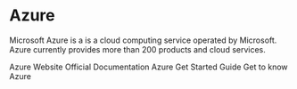 # Azure

Microsoft Azure is a is a cloud computing service operated by Microsoft. Azure currently provides more than 200 products and cloud services.

<BadgeLink badgeText='Official Website' colorScheme='blue' href='https://azure.microsoft.com/en-us/'>Azure Website</BadgeLink>
<BadgeLink badgeText='Official Documentation' colorScheme='blue' href='https://docs.microsoft.com/en-us/azure/'>Official Documentation</BadgeLink>
<BadgeLink badgeText='Get Started Guide' colorScheme='blue' href='https://azure.microsoft.com/en-ca/get-started/#explore-azure'>Azure Get Started Guide</BadgeLink>
<BadgeLink badgeText='Get to know Azure' colorScheme='blue' href='https://azure.microsoft.com/en-us/explore/'>Get to know Azure</BadgeLink>
